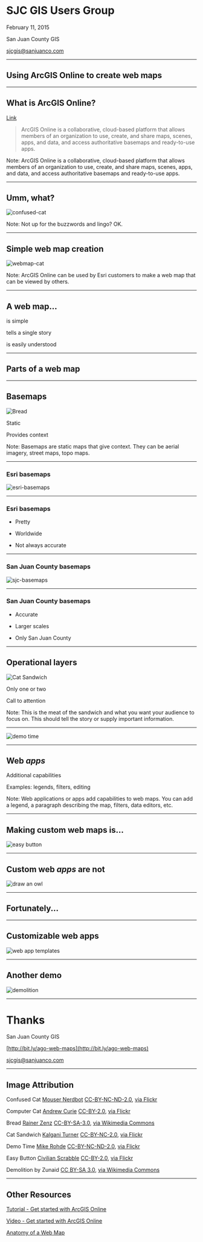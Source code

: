 # SJC GIS Users Group
February 11, 2015

San Juan County GIS

sjcgis@sanjuanco.com

---

## Using ArcGIS Online to create web maps

---

## What is ArcGIS Online?

[Link](http://doc.arcgis.com/en/arcgis-online/reference/faq.htm#anchor1)

> ArcGIS Online is a collaborative, cloud-based platform that allows members of an organization to use, create, and share maps, scenes, apps, and data, and access authoritative basemaps and ready-to-use apps. 


Note: ArcGIS Online is a collaborative, cloud-based platform that allows members of an organization to use, create, and share maps, scenes, apps, and data, and access authoritative basemaps and ready-to-use apps. 

---

## Umm, what?

![confused-cat](images/confused-cat.jpg)

Note: Not up for the buzzwords and lingo? OK. 

---

## Simple web map creation

![webmap-cat](images/webmap-cat.jpg)

Note: ArcGIS Online can be used by Esri customers to make a web map that can be viewed by others.

---

## A web map...

is simple

tells a single story

is easily understood

---

## Parts of a web map

---

## Basemaps

![Bread](images/256px-Kommissbrot.jpg)

Static

Provides context

Note: Basemaps are static maps that give context. They can be aerial imagery, street maps, topo maps.

---

### Esri basemaps

![esri-basemaps](images/esri-basemaps.png)

---

### Esri basemaps

 + Pretty

 + Worldwide

 - Not always accurate

---

### San Juan County basemaps

![sjc-basemaps](images/sjc-basemaps.png)

---

### San Juan County basemaps

 + Accurate

 + Larger scales

 - Only San Juan County

---

## Operational layers

![Cat Sandwich](images/cat-sandwich.jpg)

Only one or two

Call to attention

Note: This is the meat of the sandwich and what you want your audience to focus on. This should tell the story or supply important information.

---

![demo time](images/demo-time.png)

---

## Web *apps*

Additional capabilities

Examples: legends, filters, editing

Note: Web applications or apps add capabilities to web maps. You can add a legend, a paragraph describing the map, filters, data editors, etc.

---

## Making custom web maps is...

![easy button](images/easy-button.jpg)

---

## Custom web *apps* are not

![draw an owl](images/draw-an-owl.jpg)

---

## Fortunately...

---

## Customizable web apps

![web app templates](images/web-app-templates.png)

---

## Another demo

![demolition](images/demolition.gif)

---

# Thanks
San Juan County GIS

[http://bit.ly/ago-web-maps](http://bit.ly/ago-web-maps)

sjcgis@sanjuanco.com

---

## Image Attribution

Confused Cat [Mouser Nerdbot](https://www.flickr.com/photos/mouser-nerdbot) [CC-BY-NC-ND-2.0](https://creativecommons.org/licenses/by-nc-nd/2.0/), [via Flickr](https://www.flickr.com/photos/mouser-nerdbot/3177886037/)

Computer Cat [Andrew Curie](https://www.flickr.com/photos/andrewcurrie/) [CC-BY-2.0](https://creativecommons.org/licenses/by/2.0/), [via Flickr](https://www.flickr.com/photos/andrewcurrie/3093640036/)

Bread [Rainer Zenz](//de.wikipedia.org/wiki/User:Rainer_Zenz) [CC-BY-SA-3.0](http://creativecommons.org/licenses/by-sa/3.0/), [via Wikimedia Commons](http://commons.wikimedia.org/wiki/File%3AKommissbrot.jpg)

Cat Sandwich [Kalgani Turner](http://www.flickr.com/photos/kaioshin) [CC-BY-NC-2.0](https://creativecommons.org/licenses/by-nc/2.0/), [via Flickr](http://www.flickr.com/photos/kaioshin/4469404252/)

Demo Time [Mike Rohde](https://www.flickr.com/photos/rohdesign/) [CC-BY-NC-ND-2.0](https://creativecommons.org/licenses/by-nc-nd/2.0/), [via Flickr](https://www.flickr.com/photos/rohdesign/3521269974/)

Easy Button [Civilian Scrabble](https://www.flickr.com/photos/nmcmanus/) [CC-BY-2.0](https://creativecommons.org/licenses/by/2.0/), [via Flickr](https://www.flickr.com/photos/nmcmanus/338391435/)

Demolition by Zunaid [CC BY-SA 3.0](http://creativecommons.org/licenses/by-sa/3.0), [via Wikimedia Commons](http://commons.wikimedia.org/wiki/File%3AAthlone_cooling_towers_demolition_2010-08-22.gif)

---

## Other Resources

[Tutorial - Get started with ArcGIS Online](http://learn.arcgis.com/en/projects/get-started-with-arcgis-online/)

[Video - Get started with ArcGIS Online](http://video.arcgis.com/watch/3958/get-started-with-arcgis-online)

[Anatomy of a Web Map](http://maptime.io/anatomy-of-a-web-map/)




